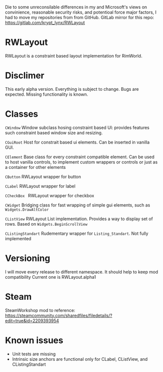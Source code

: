 Die to some unreconsilable differences in my and Microsoft's views on convinience, reasonable security risks, and potentioal force major factors, I had to move my repositories from from GitHub.
GitLab mirror for this repo: https://gitlab.com/krypt_lynx/RWLayout

# RWLayout
RWLayout is a constraint based layout implementation for RimWorld.

# Disclimer
This early alpha version. Everything is subject to change. Bugs are expected. Missing functionality is known.

# Classes
`CWindow`
Window subclass hosing constraint based UI: provides features such constraint based window size and resizing.
	
`CGuiRoot`
Host for constrait based ui elements. Can be inserted in vanilla GUI.
	
`CElement`
Base class for every constraint compatible element. Can be used to host vanilla controls, to implement custom wrappers or controls or just as a container for other elements
	
`CButton`
RWLayout wrapper for button
	
`CLabel`
RWLayout wrapper for label
	
`CCheckBox `
RWLayout wrapper for checkbox
	
`CWidget`
Bridging class for fast wrapping of simple gui elements, such as `Widgets.DrawAltColor`
	
`CListView`
RWLayout List implementation. Provides a way to display set of rows. Based on `Widgets.BeginScrollView`
	
`CListingStandart`
Rudementary wrapper for `Listing_Standart`. Not fully implemented

# Versioning
I will move every release to different namespace. It should help to keep mod compatibility
Current one is RWLayout.alpha1

# Steam
SteamWorkshop mod to reference: https://steamcommunity.com/sharedfiles/filedetails/?edit=true&id=2209393954

# Known issues
- Unit tests are missing
- Intrinsic size anchors are functional only for CLabel, CListView, and CListingStandart
